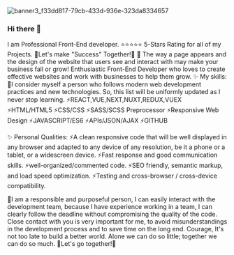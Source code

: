 ![banner3_f33dd817-79cb-433d-936e-323da8334657](https://user-images.githubusercontent.com/88071912/130067095-dfbddb34-ddc9-4e18-ad9d-867aed2002b7.jpg)
### Hi there 👋
I am Professional Front-End developer.
⭐⭐⭐⭐⭐ 5-Stars Rating for all of my Projects.
👯Let's make "Success" Together!👯
🤔 The way a page appears and the design of the website that users see and interact with may make your business fall or grow!
Enthusiastic Front-End Developer who loves to create effective websites and work with businesses to help them grow.
✨ My skills:
💬I consider myself a person who follows modern web development practices and new technologies.
So, this list will be uniformly updated as I never stop learning.
⚡REACT,VUE,NEXT,NUXT,REDUX,VUEX
⚡HTML/HTML5
⚡CSS/CSS
⚡SASS/SCSS Preprocessor
⚡Responsive Web Design
⚡JAVASCRIPT/ES6
⚡APIs/JSON/AJAX
⚡GITHUB

✨ Personal Qualities:
⚡A clean responsive code that will be well displayed in any browser and adapted to any device of any resolution, be it a phone or a tablet, or a widescreen device.
⚡Fast response and good communication skills.
⚡well-organized/commented code.
⚡SEO friendly, semantic markup, and load speed optimization.
⚡Testing and cross-browser / cross-device compatibility.

🔭I am a responsible and purposeful person, I can easily interact with the development team, because I have experience working in a team, I can clearly follow the deadline without compromising the quality of the code.
Close contact with you is very important for me, to avoid misunderstandings in the development process and to save time on the long end.
Courage, It's not too late to build a better world.
Alone we can do so little; together we can do so much.
👯Let's go together!👯
